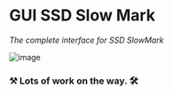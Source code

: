 # GUI SSD Slow Mark 

*The complete interface for SSD SlowMark*


![image](https://github.com/KaioHSG/win-ssd-slow-mark/assets/96930584/14cc6aec-aff3-43c7-9da5-63b47432cc05)

### ⚒️ Lots of work on the way. 🛠️
